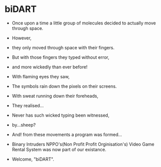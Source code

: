 # biDART

* Once upon a time a little group of molecules decided to actually move through space. 
* However, 
* they only moved through space with their fingers. 
* But with those fingers they typed without error,
* and more wickedly than ever before!
* With flaming eyes they saw,
* The symbols rain down the pixels on their screens.
* With sweat running down their foreheads,
* They realised...
* Never has such wicked typing been witnessed,
* by...sheep? 
* And! from these movements a program was formed... 

* Binary Intruders NPPO's(Non Profit Profit Orginisation's) Video Game Rental System was now part of our existance.
* Welcome, "biDART".
